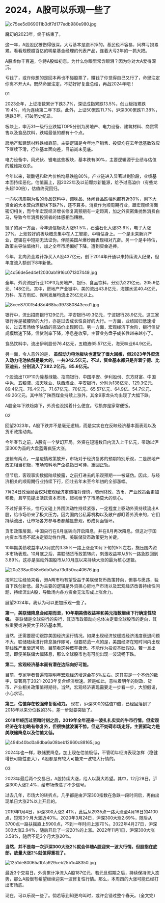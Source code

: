 # 2024，A股可以乐观一些了

![c75ee5d069011b3df7d177edb980e980.jpg](https://raw.githubusercontent.com/qqhsx/qqnews_image/main/2023/12/30/2024，A股可以乐观一些了/c75ee5d069011b3df7d177edb980e980.jpg)

魔幻的2023年，终于结束了。

这一年，A股股民被伤得很深，大亏基本是跑不掉的。基民也不容易，同样亏损累累。看看规模超百亿的明星基金经理的代表产品，连着大亏2年的一抓大把。

A股虐你千百遍，你待A股如初恋。为什么你眼里常含眼泪？因为你对大A爱得深沉。

亏钱了，或许你想的是回本再也不碰股票了，赚钱了你觉得自己又行了，命里注定你离不开大A，既然命里注定，不妨好好复盘总结，再战2024年吧！

01

2023全年，上证指数累计下跌3.7%，深证成指累跌13.5%，创业板指累跌19.4%，均为连续第二年下跌。此外，上证50累跌11.7%，沪深300累跌11.38%，连跌3年，打破历史纪录。

板块上，申万31一级行业跌幅TOP5分别为房地产、电力设备、建筑材料、商贸零售以及食品饮料，跌幅最低的都有十个点。

房地产和建筑材料跌幅靠前，主要逻辑是今年地产销售、投资均在去年低基数效应下继续下滑，行业基本面向差，目前尚未见底。

电力设备中，风光伏、锂电这些板块，基本跌有30%，主要逻辑源于业绩与估值的戴维斯双杀。

今年以来，碳酸锂和硅片价格均暴跌逾80%，产业链进入显著过剩阶段，业绩基本面持续恶化。估值面上，因2022年及以前爆炒新能源，给予过高溢价（有些龙头超100倍），估值终究回归。

一向以抗周期为名的食品饮料中，调味品、休闲食品跌幅也都有近30%，剩下大资金的大本营白酒板块下跌7%，还不算多。消费作为顺周期行业，跟宏观经济面密切相关，而今年宏观经济增长修复离预期有一定距离，加之外资密集抛售消费白马，导致今年消费投资者的体感相当糟糕。

镜子的另一方面，今年通信板块大涨51.5%，石油石化大涨33.6%，电子大涨27%。上涨较好的板块概念集中在人工智能、中特估身上。一个是未来新兴产业，逻辑在中短期无法证伪，伴随美国AI爆炒而表现相对亢奋。另一个是中特估，政策主导估值抬升，加之全年市场偏好下降，遭到资金追捧。

今年，北向资金累计净买入A股437亿元，创下2014年开通以来持续流入纪录，但年度流入额创下8年新低。

![4c56de5ed4e12030ab1916c071307449.jpg](https://raw.githubusercontent.com/qqhsx/qqnews_image/main/2023/12/30/2024，A股可以乐观一些了/4c56de5ed4e12030ab1916c071307449.jpg)

全年，外资流出行业TOP3为房地产、银行、食品饮料，分别为221亿元、205.6亿元、148亿元。其中，房地产产业链中，美的流出43.8亿元，海螺水泥40.4亿元，万科、东方雨虹、保利发展均流出25亿元以上。

![8cee8700f54d8d468ba397380843ecd1.jpg](https://raw.githubusercontent.com/qqhsx/qqnews_image/main/2023/12/30/2024，A股可以乐观一些了/8cee8700f54d8d468ba397380843ecd1.jpg)

银行中，流出招商银行129亿元，平安银行49.3亿元，宁波银行28.9亿元。这三家银行亦是被腰斩的大行，亦是过去成长性良好的大行。一方面，业绩回归低速增长，过去市场给予估值的高溢价出现回归。另一方面，宏观经济下台阶，银行信贷规模增速下降，信贷利率下降，净息差收窄，主营业务盘子成长性越来越小了。

食品饮料中，流出伊利股份76.4亿元，五粮液65.57亿元，海天味业64.9亿元。

另一面，令人意外的是，
**虽然动力电池板块也遭受了很大回撤，但2023年外资流入动力电池依然是最大的，一共342.5亿元，不过，资金基本都只是奔着宁德、比亚迪去，分别流入了282.2亿元，85.6亿元。**

个股流出TOP10为隆基绿能、招商银行、中国平安、伊利股份、东方财富、中国中免、五粮液、海天味业、陕西煤业、平安银行，分别为138亿元、129.3亿元、89.4亿元、76.4亿元、71.67亿元、70亿元、65.57亿元、64.9亿、54.7亿元、49.26亿元。其中除了陕西煤业持续上涨外，其余9家龙头均出现了大幅下跌。

A股全年下跌趋势下，外资也没捞着什么便宜，亏损亦是家常便饭。

02

回望2023年，A股下跌并不是毫无逻辑，而是实实在在反映经济基本面表现以及货币政策动向。

今年春节之前，A股有一个梦幻开局。外资在短短数日内流入上千亿元，带动以沪深300为首的大盘蓝筹疯狂大涨。

逻辑有两点，一是疫情政策放开，市场对于经济复苏的预期特别乐观，二是房地产政策相当积极，市场预料地产企稳指日可待，重回正轨。

但节后，客观事实数据陆续披露，之前打进去的乐观预期一一被证伪。因此，与经济相关的顺周期行业持续下行，回吐去年末至今年初的全部涨幅。

7月24日政治局会议对宏观经济定调相对谨慎，暗示财政、货币、产业政策会更加积极，且罕见提出活跃资本市场，起初给予了市场莫大的信心。

不过好景不长，恰巧又碰上外围流动性持续紧张，一定程度上驱动外资持续流出A股，给市场带来了极大压力。因为国内公私募机构以及散户都盯着外资来的，它们持续流出，让市场各方参与者都越显悲观，形成负面循环。

货币政策层面，中国央行在6月底转向开启降息，并在8月再次降息。但这对于国内资本市场不起决定驱动性作用。美联储货币政策更为关键。

10年期美债收益率从3月底的3.35%一路上涨至10月下旬的5%左右，施压国内资本市场表现。10月底之后，美联储货币政策转向，刺激收益率从5%一路急跌回到3.89%。这亦是驱动外围股市从10月底以来持续大涨的最为核心逻辑。

![20a238ad058c6db0a5a73df50ca40676.jpg](https://raw.githubusercontent.com/qqhsx/qqnews_image/main/2023/12/30/2024，A股可以乐观一些了/20a238ad058c6db0a5a73df50ca40676.jpg)

按照过往经验来看，港A两市均有望受益于美联储货币政策转向，但事与愿违，独自下跌创新低。最为主要的逻辑是外资担心房地产市场以及宏观经济改善持续性问题，持续流出A股，导致场内各方资金无法形成上涨合力。

展望2024年，我认为可以更加乐观一些了。

**第一，美联储降息会如期而至，10年期美债收益率和美元指数继续下行确定性较强。**
美联储是全球央行的央行，其货币政策动向总体决定着全球股市的走向，其权重要或许要大于经济基本面。

当然，还需要密切跟踪美国经济运行情况。如果出现经济放缓或经济浅度衰退问题不大，联储陆续进行降息操作即可。但要防范一点的是，美国经济在短时间内出现非线性严重衰退可能，目前看这种概率极低，不能作为投资基础假设。若一旦出现，即便美联储大幅降息，那么全球股市也有可能出现一波流畅下跌。

**第二，宏观经济基本面有潜在边际向好可能。**

目前，专家学者普遍预期明年宏观经济增速会在5%左右。这其实是一个不低的数字，显著高于2021-2023年复合经济增速。若是如此，意味着明年的财政、货币、产业相关政策值得期待。当然，宏观经济表现需要走一步看一步，大胆假设，小心求证。

**第三，估值存在较强修复驱动力。** 现在，沪深300的估值11倍，已经回落到了2018年以来分位数的3%，差一步就要突破了。

**2018年经历过至暗时刻之后，2019年全年迎来一波扎扎实实的牛市行情。但宏观经济在年初略有修复外，但很快就波澜不惊。但这不妨碍市场走好。主要驱动力是美联储降息以及估值太低。**

![494b40bd0a9dba6a08beb12660c88165.jpg](https://raw.githubusercontent.com/qqhsx/qqnews_image/main/2023/12/30/2024，A股可以乐观一些了/494b40bd0a9dba6a08beb12660c88165.jpg)

2024年也一样，联储要降息，加上现在估值极低，不管明年经济表现怎样（稳健增长可能性更大），A股都是有较大可能来一波较大行情的。

03

2023年最后两个交易日，A股持续大涨，给人以莫大希望。其中，12月28日，沪深300大涨2.4%，给市场传递了不少信号。

过去几年，市场大的转折点，几乎都是由沪深300指数在急跌一段时间后，再由出现单日大涨2%以上开启的。

2019年1月4日，沪深300大涨2.41%，此后从2935点一路大涨至4月16日的4100点，短短3个月大涨近40%。2020年3月24日，沪深300大涨2.69%，随后从3700点一路扶摇直上5900点，不到一年时间上涨70%。2022年4月27日，沪深300大涨2.94%，随后开启了一波20%的上涨。2022年11月1日，沪深300大涨3.58%，随后不足3个月大涨20%。

**当然，并不是每一次沪深300大涨2%就会伴随A股迎来一波大行情。但股指在底部，放量大涨2%就值得重视了。**

![1251de80065a1b1a929ceb25b1c48350.jpg](https://raw.githubusercontent.com/qqhsx/qqnews_image/main/2023/12/30/2024，A股可以乐观一些了/1251de80065a1b1a929ceb25b1c48350.jpg)

最近3个交易日，外资累计净流入A股187亿元。若元旦假期之后，持续保持流入态势，那么A股很有希望继续迎来一波修复性行情。那么，本周四的大涨可能已经打出市场底。

现在，可以乐观一些了。倘若等到知更鸟叫时，或许会错过整个春天。（全文完）

